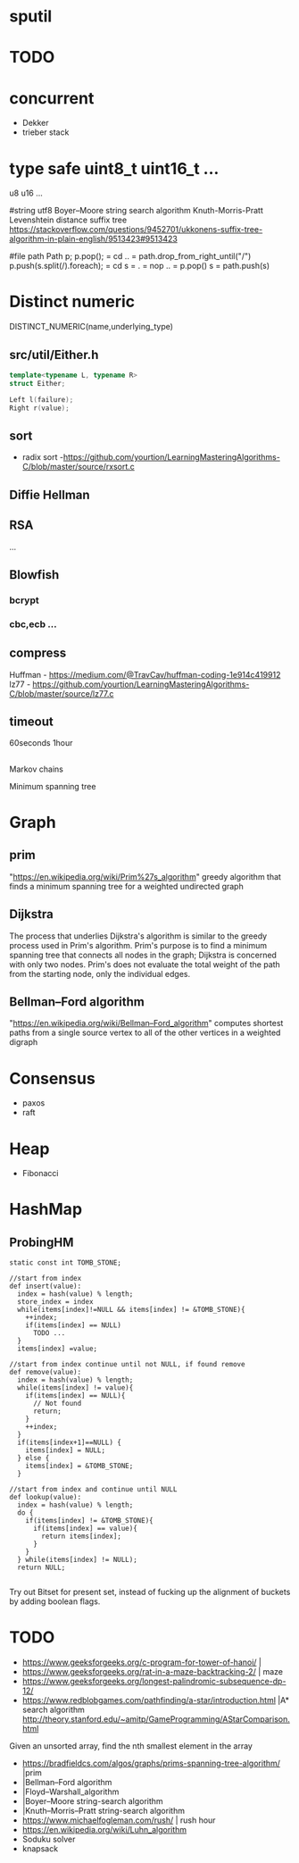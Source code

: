 # sputil

# TODO
# concurrent
- Dekker
- trieber stack

# type safe uint8_t uint16_t ...
u8
u16
...

#string
utf8
Boyer–Moore string search algorithm
Knuth-Morris-Pratt
Levenshtein distance
suffix tree https://stackoverflow.com/questions/9452701/ukkonens-suffix-tree-algorithm-in-plain-english/9513423#9513423

#file path
			Path p;
			p.pop(); = cd .. = path.drop_from_right_until("/")
			p.push(s.split(/).foreach); = cd s = . = nop
													.. = p.pop()
													s  = path.push(s)

# Distinct numeric
DISTINCT_NUMERIC(name,underlying_type)

## src/util/Either.h
```cpp
template<typename L, typename R>
struct Either;

Left l(failure);
Right r(value);
```

## sort
- radix sort -https://github.com/yourtion/LearningMasteringAlgorithms-C/blob/master/source/rxsort.c

## Diffie Hellman
## RSA
...

## Blowfish
### bcrypt
### cbc,ecb ...

## compress
Huffman - https://medium.com/@TravCav/huffman-coding-1e914c419912
lz77 - https://github.com/yourtion/LearningMasteringAlgorithms-C/blob/master/source/lz77.c


## timeout
60seconds
1hour


##
Markov chains

Minimum spanning tree

# Graph
## prim
"https://en.wikipedia.org/wiki/Prim%27s_algorithm"
greedy algorithm that finds a minimum spanning tree for a weighted undirected
graph

## Dijkstra
The process that underlies Dijkstra's algorithm is similar to the greedy process
used in Prim's algorithm. Prim's purpose is to find a minimum spanning tree that
connects all nodes in the graph; Dijkstra is concerned with only two nodes.
Prim's does not evaluate the total weight of the path from the starting node,
only the individual edges.


## Bellman–Ford algorithm
"https://en.wikipedia.org/wiki/Bellman–Ford_algorithm"
computes shortest paths from a single source vertex to all of the other vertices
in a weighted digraph

# Consensus
- paxos
- raft

# Heap
- Fibonacci

# HashMap
## ProbingHM
```
static const int TOMB_STONE;

//start from index 
def insert(value):
  index = hash(value) % length;
  store_index = index
  while(items[index]!=NULL && items[index] != &TOMB_STONE){
    ++index;
    if(items[index] == NULL)
      TODO ...
  }
  items[index] =value;

//start from index continue until not NULL, if found remove
def remove(value):
  index = hash(value) % length;
  while(items[index] != value){
    if(items[index] == NULL){
      // Not found
      return;
    }
    ++index;
  }
  if(items[index+1]==NULL) {
    items[index] = NULL;
  } else {
    items[index] = &TOMB_STONE;
  }

//start from index and continue until NULL
def lookup(value):
  index = hash(value) % length;
  do {
    if(items[index] != &TOMB_STONE){
      if(items[index] == value){
        return items[index];
      }
    }
  } while(items[index] != NULL);
  return NULL;


```
Try out Bitset for present set, instead of fucking up the alignment of buckets
by adding boolean flags.

# TODO
- https://www.geeksforgeeks.org/c-program-for-tower-of-hanoi/ |
- https://www.geeksforgeeks.org/rat-in-a-maze-backtracking-2/ | maze
- https://www.geeksforgeeks.org/longest-palindromic-subsequence-dp-12/
- https://www.redblobgames.com/pathfinding/a-star/introduction.html |A* search algorithm
  http://theory.stanford.edu/~amitp/GameProgramming/AStarComparison.html

Given an unsorted array, find the nth smallest element in the array

- https://bradfieldcs.com/algos/graphs/prims-spanning-tree-algorithm/ |prim
- |Bellman–Ford algorithm
- |Floyd–Warshall_algorithm
- |Boyer–Moore string-search algorithm
- |Knuth–Morris–Pratt string-search algorithm
- https://www.michaelfogleman.com/rush/ | rush hour
- https://en.wikipedia.org/wiki/Luhn_algorithm
- Soduku solver
- knapsack
